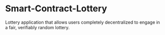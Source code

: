 # Smart-Contract-Lottery
Lottery application that allows users completely decentralized to engage in a fair, verifiably random lottery.
